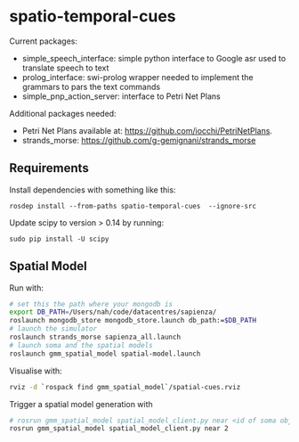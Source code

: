 # spatio-temporal-cues

Current packages:
- simple_speech_interface: simple python interface to Google asr used to translate speech to text
- prolog_interface: swi-prolog wrapper needed to implement the grammars to pars the text commands
- simple_pnp_action_server: interface to Petri Net Plans

Additional packages needed:
- Petri Net Plans available at: https://github.com/iocchi/PetriNetPlans. 
- strands_morse: https://github.com/g-gemignani/strands_morse



## Requirements

Install dependencies with something like this:

`rosdep install --from-paths spatio-temporal-cues  --ignore-src`

Update scipy to version > 0.14 by running:

`sudo pip install -U scipy`


## Spatial Model

Run with:
```bash
# set this the path where your mongodb is
export DB_PATH=/Users/nah/code/datacentres/sapienza/
roslaunch mongodb_store mongodb_store.launch db_path:=$DB_PATH
# launch the simulator
roslaunch strands_morse sapienza_all.launch
# launch soma and the spatial models
roslaunch gmm_spatial_model spatial-model.launch
```

Visualise with:
```bash
rviz -d `rospack find gmm_spatial_model`/spatial-cues.rviz
```

Trigger a spatial model generation with

```bash
# rosrun gmm_spatial_model spatial_model_client.py near <id of soma object>
rosrun gmm_spatial_model spatial_model_client.py near 2
```

